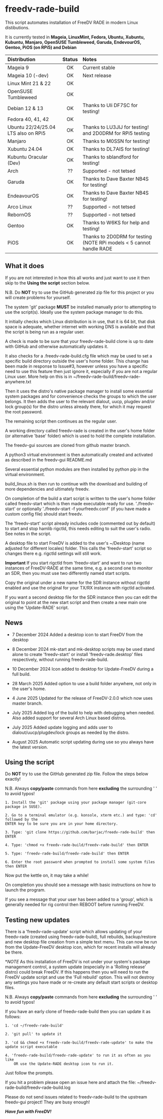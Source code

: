  # freedv-rade-build

This script automates installation of FreeDV RADE in modern Linux distibutions.

It is currently tested in **Mageia, LinuxMint, Fedora, Ubuntu, Xubuntu, Kubuntu, Manjaro, OpenSUSE Tumbleweed, Garuda, EndevourOS, Gentoo, PiOS (on RPi5) and Debian**

  |**Distribution**      |**Status** | **Notes** | 
  |:---              | :----: | :--- |
  |Mageia 9          |OK    | Current stable|
  |Mageia 10 (-dev)  |OK    | Next release  |
  |Linux Mint 21 & 22|OK    |               |
  |OpenSUSE Tumbleweed|OK   |               |
  |Debian 12 & 13    |OK    |Thanks to Uli DF7SC for testing!
  |Fedora 40, 41, 42 |OK    |               |
  |Ubuntu 22/24/25.04 LTS also on RPi5|OK    |Thanks to LU3JIJ for testing! and 2D0DRM for RPi5 testing|
  |Manjaro           |OK    |Thanks to M0SSN for testing!|
  |Xubuntu 24.04     |OK    |Thanks to DL7AIS for testing!|
  |Kubuntu Oracular (Dev)|OK |Thanks to sblandford for testing!|
  |Arch              |??    |Supported - not tetsed|
  |Garuda            |OK    |Thanks to Dave Baxter NB4S for testing! |
  |EndeavourOS       |OK    |Thanks to Dave Baxter NB4S for testing! |
  |Arco Linux        |??    |Supported - not tetsed       |
  |RebornOS          |??    |Supported - not tetsed       |
  |Gentoo            |OK    |Thanks to W6KS for help and testing!
  |PiOS              |OK    |Thanks to 2D0DRM for testing (NOTE RPi models < 5 cannot handle RADE|
## What it does
If you are not interested in how this all works and just want to use it then skip to the **Using the script** section below.

N.B. Do **NOT** try to use the GitHub generated zip file for this project or you will create problems for yourself.

The system 'git' package **MUST** be installed manually prior to attempting to use the script(s).
Ideally use the system package manager to do this.

It initially checks which Linux distribution is in use, that it is 64 bit, that disk space is adequate, whether internet with working DNS is
available and that the script is being run as a regular user.

A check is made to be sure that your freedv-rade-build clone is up to date with GitHub and otherwise automatically updates it. 

It also checks for a .freedv-rade-build.cfg file which may be used to set a specific build directory outside the user's home folder.
This change has been made in response to Issue#3, however unless you have a specific need to use this feature then just ignore it,
especially if you are not a regular Linux user.
More help on this is in ~/freedv-rade-build/freedv-rade-anywhere.txt

Then it uses the distro's native package manager to install some essential system packages and for convenience checks the groups to which
the user belongs. It then adds the user to the relevant dialout, uucp, plugdev and/or lock group(s) for the distro unless already there,
for which it may request the root password.

The remaining script then continues as the regular user.

A working directory called freedv-rade is created in the user's home folder (or alternative 'base' folder) which is used to hold the complete installation.

The freedv-gui sources are cloned from github master branch.

A python3 virtual environment is then automatically created and activated as described in the freedv-gui README.md

Several essential python modules are then installed by python pip in the virtual environment.

build_linux.sh is then run to continue with the download and building of more dependencies and ultimately freedv.

On completion of the build a start script is written to the user's home folder called freedv-start which is then made executable ready for use.
'./freedv-start' or optionally './freedv-start -f yourfreedv.conf' (if you have made a custom config file) should start freedv.

The 'freedv-start' script already includes code (commented out by default) to start and stop hamlib rigctld, this needs editing to suit the user's radio. See notes in the script.

A desktop file to start FreeDV is added to the user's ~/Desktop (name adjusted for different locales) folder. This calls the 'freedv-start' 
script so changes there e.g. rigctld settings will still work. 

**Important** If you start rigctld from 'freedv-start' and want to run two instances of FreeDV-RADE at the same time, e.g. a second one to monitor an SDR,  then you
 must use two differently named start scripts.

Copy the original under a new name for the SDR instance without rigctld enabled and use the original for your TX/RX instance with rigctld activated.

If you want a second desktop file for the SDR instance then you can edit the original to point at the new start script and then create a new main one using the 'Update-RADE' script.

## News

- 7 December 2024 Added a desktop icon to start FreeDV from the desktop

- 8 December 2024 mk-start and mk-desktop scripts may be used stand alone to create 'freedv-start' or install
'freedv-rade.desktop' files respectively, without running freedv-rade-build.

- 10 December 2024 Icon added to desktop for Update-FreeDV during a full build.

- 28 March 2025 Added option to use a build folder anywhere, not only in the user's home.

- 4 June 2025 Updated for the release of FreeDV-2.0.0 which now uses master branch.

- July 2025 Added log of the build to help with debugging when needed.
Also added support for several Arch Linux based distros.
- July 2025 Added update logging and adds user to dialout/uucp/plugdev/lock groups as needed by the distro.

- August 2025 Automatic script updating during use so you always have the latest version.


## Using the script

   Do **NOT** try to use the GitHub generated zip file. Follow the steps below exactly!

   N.B. Always **copy/paste** commands from here **excluding** the surrounding ' ' to avoid typos!

    1. Install the 'git' package using your package manager (git-core package in SUSE).

    2. Go to a terminal emulator (e.g. konsole, xterm etc.) and type: 'cd' followed by the
    ENTER key to be sure you are in your home directory.

    3. Type: 'git clone https://github.com/barjac/freedv-rade-build' then ENTER

    4. Type: 'chmod +x freedv-rade-build/freedv-rade-build' then ENTER

    5. Type: 'freedv-rade-build/freedv-rade-build' then ENTER

    6. Enter the root password when prompted to install some system files then ENTER

Now put the kettle on, it may take a while!

On completion you should see a message with basic instructions on how to launch the program.

If you see a message that your user has been added to a 'group', which is generally needed for rig control then REBOOT before running FreeDV.

## Testing new updates
There is a 'freedv-rade-update' script which allows updating of your freedv-rade (created using freedv-rade-build), full rebuilds, backup/restore and new desktop file creation from a simple text menu.
This can now be run from the Update-FreeDV desktop icon, which for recent installs will already be there.

**NOTE* As this installation of FreeDV is not under your system's package management control, a system update (especially in a 'Rolling release' distro)
could break FreeDV. If this happens then you will need to run the FreeDV update script and use the 'Full rebuild' option. This will not destroy any settings you have made or re-create any default start scripts or desktop files.

N.B. Always **copy/paste** commands from here **excluding** the surrounding ' ' to avoid typos!

If you have an early clone of freedv-rade-build then you can update it as follows:

    1. 'cd ~/freedv-rade-build'

    2. 'git pull' to update it

    3. 'cd && chmod +x freedv-rade-build/freedv-rade-update' to make the update script executable

    4. 'freedv-rade-build/freedv-rade-update' to run it as often as you like
        OR use the Update-RADE desktop icon to run it.

Just follow the prompts.

If you hit a problem please open an issue here and attach the file: ~/freedv-rade-build/freedv-rade-build.log

Please do not send issues related to freedv-rade-build to the upstream freedv-gui project! They are busy enough!

***Have fun with FreeDV!***

